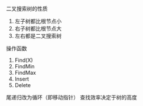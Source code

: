 二叉搜索树的性质
1. 左子树都比根节点小
2. 右子树都比根节点大
3. 左右都是二叉搜索树

操作函数
1. Find(X)
2. FindMin
3. FindMax
4. Insert
5. Delete

尾递归改为循环（即移动指针）
查找效率决定于树的高度
